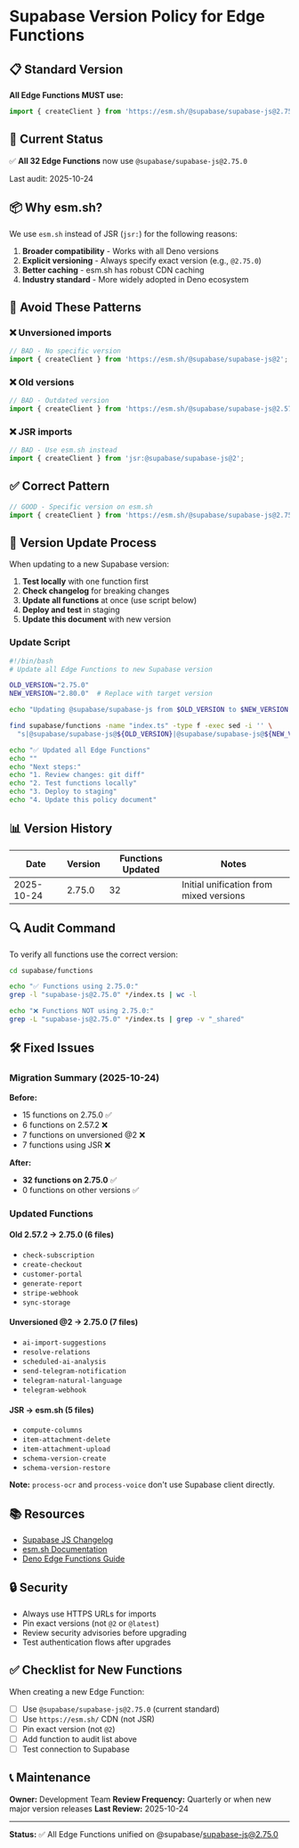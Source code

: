 # Supabase Version Policy for Edge Functions

## 📋 Standard Version

**All Edge Functions MUST use:**
```typescript
import { createClient } from 'https://esm.sh/@supabase/supabase-js@2.75.0';
```

## 🎯 Current Status

✅ **All 32 Edge Functions** now use `@supabase/supabase-js@2.75.0`

Last audit: 2025-10-24

## 📦 Why esm.sh?

We use `esm.sh` instead of JSR (`jsr:`) for the following reasons:

1. **Broader compatibility** - Works with all Deno versions
2. **Explicit versioning** - Always specify exact version (e.g., `@2.75.0`)
3. **Better caching** - esm.sh has robust CDN caching
4. **Industry standard** - More widely adopted in Deno ecosystem

## 🚫 Avoid These Patterns

### ❌ Unversioned imports
```typescript
// BAD - No specific version
import { createClient } from 'https://esm.sh/@supabase/supabase-js@2';
```

### ❌ Old versions
```typescript
// BAD - Outdated version
import { createClient } from 'https://esm.sh/@supabase/supabase-js@2.57.2';
```

### ❌ JSR imports
```typescript
// BAD - Use esm.sh instead
import { createClient } from 'jsr:@supabase/supabase-js@2';
```

## ✅ Correct Pattern

```typescript
// GOOD - Specific version on esm.sh
import { createClient } from 'https://esm.sh/@supabase/supabase-js@2.75.0';
```

## 🔄 Version Update Process

When updating to a new Supabase version:

1. **Test locally** with one function first
2. **Check changelog** for breaking changes
3. **Update all functions** at once (use script below)
4. **Deploy and test** in staging
5. **Update this document** with new version

### Update Script

```bash
#!/bin/bash
# Update all Edge Functions to new Supabase version

OLD_VERSION="2.75.0"
NEW_VERSION="2.80.0"  # Replace with target version

echo "Updating @supabase/supabase-js from $OLD_VERSION to $NEW_VERSION..."

find supabase/functions -name "index.ts" -type f -exec sed -i '' \
  "s|@supabase/supabase-js@${OLD_VERSION}|@supabase/supabase-js@${NEW_VERSION}|g" {} \;

echo "✅ Updated all Edge Functions"
echo ""
echo "Next steps:"
echo "1. Review changes: git diff"
echo "2. Test functions locally"
echo "3. Deploy to staging"
echo "4. Update this policy document"
```

## 📊 Version History

| Date | Version | Functions Updated | Notes |
|------|---------|-------------------|-------|
| 2025-10-24 | 2.75.0 | 32 | Initial unification from mixed versions |

## 🔍 Audit Command

To verify all functions use the correct version:

```bash
cd supabase/functions

echo "✅ Functions using 2.75.0:"
grep -l "supabase-js@2.75.0" */index.ts | wc -l

echo "❌ Functions NOT using 2.75.0:"
grep -L "supabase-js@2.75.0" */index.ts | grep -v "_shared"
```

## 🛠️ Fixed Issues

### Migration Summary (2025-10-24)

**Before:**
- 15 functions on 2.75.0 ✅
- 6 functions on 2.57.2 ❌
- 7 functions on unversioned @2 ❌
- 7 functions using JSR ❌

**After:**
- **32 functions on 2.75.0** ✅
- 0 functions on other versions ✅

### Updated Functions

#### Old 2.57.2 → 2.75.0 (6 files)
- `check-subscription`
- `create-checkout`
- `customer-portal`
- `generate-report`
- `stripe-webhook`
- `sync-storage`

#### Unversioned @2 → 2.75.0 (7 files)
- `ai-import-suggestions`
- `resolve-relations`
- `scheduled-ai-analysis`
- `send-telegram-notification`
- `telegram-natural-language`
- `telegram-webhook`

#### JSR → esm.sh (5 files)
- `compute-columns`
- `item-attachment-delete`
- `item-attachment-upload`
- `schema-version-create`
- `schema-version-restore`

**Note:** `process-ocr` and `process-voice` don't use Supabase client directly.

## 📚 Resources

- [Supabase JS Changelog](https://github.com/supabase/supabase-js/releases)
- [esm.sh Documentation](https://esm.sh/)
- [Deno Edge Functions Guide](https://supabase.com/docs/guides/functions)

## 🔒 Security

- Always use HTTPS URLs for imports
- Pin exact versions (not `@2` or `@latest`)
- Review security advisories before upgrading
- Test authentication flows after upgrades

## ✅ Checklist for New Functions

When creating a new Edge Function:

- [ ] Use `@supabase/supabase-js@2.75.0` (current standard)
- [ ] Use `https://esm.sh/` CDN (not JSR)
- [ ] Pin exact version (not `@2`)
- [ ] Add function to audit list above
- [ ] Test connection to Supabase

## 📞 Maintenance

**Owner:** Development Team
**Review Frequency:** Quarterly or when new major version releases
**Last Review:** 2025-10-24

---

**Status:** ✅ All Edge Functions unified on @supabase/supabase-js@2.75.0
